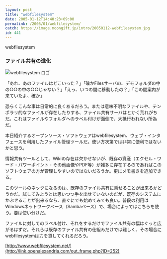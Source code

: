```yaml
---
layout: post
title: "webfilesystem"
date: 2005-01-12T14:40:23+09:00
permalink: /2005/01/webfilesystem/
catch: https://image.moongift.jp/intro/20050112-webfilesystem.jpg
id: 441
---
```

webfilesystem  
<!--more-->

### ファイル共有の進化
  

![webfilesystem ロゴ](https://image.moongift.jp/intro/20050112-webfilesystem.jpg "webfilesystem ロゴ")

  

「あれ、あのファイルはどこいった？」「確かFilesサーバの、デモフォルダの中の○○の中の○○じゃない？」「えっ、いつの間に移動したの？」「この間案内が来ていたよ、確か」

  

恐らくこんな事は日常的に良くあるだろう。または意味不明なファイルや、テンポラリ的なファイルが存在したりする、ファイル共有サーバはとかく荒れがちだ。これはファイルやフォルダへのラベル付けが面倒で、大抵行われない所為だ。

  

本日紹介するオープンソース・ソフトウェアはwebfilesystem、ウェブ・インタフェースを利用したファイル管理ツールだ。使い方次第では非常に便利ではないかと思う。

  

情報共有ツールとして、Wikiの存在は欠かせないが、既存の資産（エクセル・ワード・パワーポイント・その他画像やPDF等）が雑多に存在するのであればこのソフトウェアの方が管理しやすいのではないだろうか。更にメモ書きを追加できる。

  

このツールのネックになるのは、既存のファイル共有に乗せることが出来るかどうかだ。試してみようとは思いつつ手を出せていないのだが、既存のシステムにかぶせることが出来るなら、直ぐにでも始めてみても良い。普段の利用はWindowsネットワークベース（Sambaベース）で、場合によってはこちらを使う。要は使い分けだ。

  

ファイルに対してのラベル付け、それをするだけでファイル共有の幅はぐっと広がるはずだ。それらは既存のファイル共有の仕組みだけでは難しく、その場合にwebfilesystemは力を貸してくれるだろう。

  

[http://www.webfilesystem.net/](http://link.openalexandria.com/out_frame.php?ID=252)

